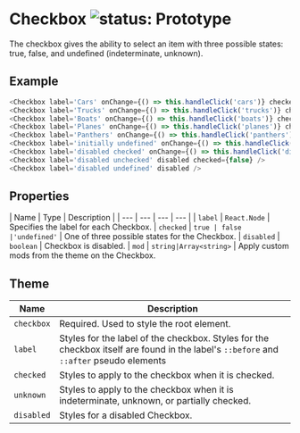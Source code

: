# Checkbox ![status: Prototype](https://img.shields.io/badge/status-prototype-orange.svg)

The checkbox gives the ability to select an item with three possible states: true, false, and undefined (indeterminate, unknown).

## Example

```javascript
<Checkbox label='Cars' onChange={() => this.handleClick('cars')} checked={this.state.cars} />
<Checkbox label='Trucks' onChange={() => this.handleClick('trucks')} checked={this.state.trucks} />
<Checkbox label='Boats' onChange={() => this.handleClick('boats')} checked={this.state.boats} />
<Checkbox label='Planes' onChange={() => this.handleClick('planes')} checked={this.state.planes} />
<Checkbox label='Panthers' onChange={() => this.handleClick('panthers')} checked={this.state.panthers} />
<Checkbox label='initially undefined' onChange={() => this.handleClick('unknown')} checked={this.state.unknown} />
<Checkbox label='disabled checked' onChange={() => this.handleClick('disabled')} disabled checked={true} />
<Checkbox label='disabled unchecked' disabled checked={false} />
<Checkbox label='disabled undefined' disabled />
```
## Properties

| Name | Type | Description |
| --- | --- | --- | --- |
| `label` | `React.Node` | Specifies the label for each Checkbox.
| `checked` | <code>true | false |'undefined'</code> | One of three possible states for the Checkbox.
| `disabled` | `boolean` | Checkbox is disabled.
| `mod` | `string|Array<string>` | Apply custom mods from the theme on the Checkbox.

## Theme

| Name | Description |
| ---  | ----------- |
| `checkbox` | Required. Used to style the root element. |
| `label` | Styles for the label of the checkbox. Styles for the checkbox itself are found in the label's `::before` and `::after` pseudo elements|
| `checked` | Styles to apply to the checkbox when it is checked.  |
| `unknown` | Styles to apply to the checkbox when it is indeterminate, unknown, or partially checked.  |
| `disabled` | Styles for a disabled Checkbox. |
